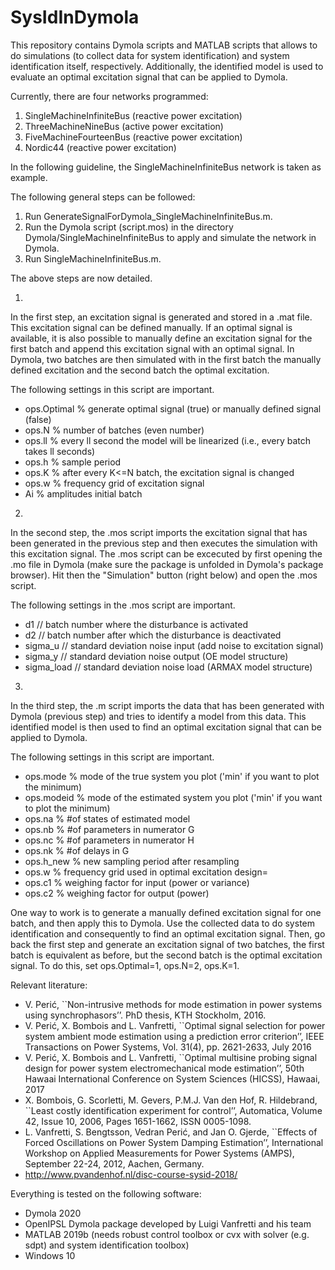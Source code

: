 # SysIdInDymola

This repository contains Dymola scripts and MATLAB scripts that allows to do simulations (to collect data for system identification) and system identification itself, respectively. Additionally, the identified model is used to evaluate an optimal excitation signal that can be applied to Dymola.

Currently, there are four networks programmed:

1)	SingleMachineInfiniteBus (reactive power excitation)
2)	ThreeMachineNineBus (active power excitation)
3)	FiveMachineFourteenBus (reactive power excitation)
4)	Nordic44 (reactive power excitation)

In the following guideline, the SingleMachineInfiniteBus network is taken as example.

The following general steps can be followed:

1)	Run GenerateSignalForDymola_SingleMachineInfiniteBus.m.
2)	Run the Dymola script (script.mos) in the directory Dymola/SingleMachineInfiniteBus to apply and simulate the network in Dymola.
3)	Run SingleMachineInfiniteBus.m.

The above steps are now detailed.

1)
In the first step, an excitation signal is generated and stored in a .mat file. This excitation signal can be defined manually. If an optimal signal is available, it is also possible to manually define an excitation signal for the first batch and append this excitation signal with an optimal signal. In Dymola, two batches are then simulated with in the first batch the manually defined excitation and the second batch the optimal excitation.

The following settings in this script are important.

- ops.Optimal 	% generate optimal signal (true) or manually defined signal (false)
- ops.N         % number of batches (even number)
- ops.ll        % every ll second the model will be linearized (i.e., every batch takes ll seconds)
- ops.h         % sample period
- ops.K 		% after every K<=N batch, the excitation signal is changed
- ops.w        	% frequency grid of excitation signal
- Ai            % amplitudes initial batch

2)
In the second step, the .mos script imports the excitation signal that has been generated in the previous step and then executes the simulation with this excitation signal.
The .mos script can be excecuted by first opening the .mo file in Dymola (make sure the package is unfolded in Dymola's package browser). Hit then the "Simulation" button (right below) and open the .mos script.         

The following settings in the .mos script are important.

- d1           	// batch number where the disturbance is activated
- d2          	// batch number after which the disturbance is deactivated
- sigma_u    	// standard deviation noise input (add noise to excitation signal)
- sigma_y     	// standard deviation noise output (OE model structure)
- sigma_load   	// standard deviation noise load (ARMAX model structure)

3)
In the third step, the .m script imports the data that has been generated with Dymola (previous step) and tries to identify a model from this data. This identified model is then used to find an optimal excitation signal that can be applied to Dymola.

The following settings in this script are important.

- ops.mode  		% mode of the true system you plot ('min' if you want to plot the minimum)
- ops.modeid     	% mode of the estimated system you plot ('min' if you want to plot the minimum)
- ops.na       		% #of states of estimated model
- ops.nb         	% #of parameters in numerator G
- ops.nc         	% #of parameters in numerator H
- ops.nk         	% #of delays in G
- ops.h_new      	% new sampling period after resampling
- ops.w          	% frequency grid used in optimal excitation design=
- ops.c1         	% weighing factor for input (power or variance)
- ops.c2         	% weighing factor for output (power) 
 

One way to work is to generate a manually defined excitation signal for one batch, and then apply this to Dymola. Use the collected data to do system identification and consequently to find an optimal excitation signal. Then, go back the first step and generate an excitation signal of two batches, the first batch is equivalent as before, but the second batch is the optimal excitation signal. To do this, set ops.Optimal=1, ops.N=2, ops.K=1.     

Relevant literature:
- V. Perić, ``Non-intrusive methods for mode estimation in power systems using synchrophasors’’. PhD thesis, KTH Stockholm, 2016.
- V. Perić, X. Bombois and L. Vanfretti, ``Optimal signal selection for power system ambient mode estimation using a prediction error criterion’’, IEEE Transactions on Power Systems, Vol. 31(4), pp. 2621-2633, July 2016
- V. Perić, X. Bombois and L. Vanfretti, ``Optimal multisine probing signal design for power system electromechanical mode estimation’’, 50th Hawaai International Conference on System Sciences (HICSS), Hawaai, 2017
- X. Bombois, G. Scorletti, M. Gevers, P.M.J. Van den Hof, R. Hildebrand, ``Least costly identification experiment for control’’, Automatica, Volume 42, Issue 10, 2006, Pages 1651-1662, ISSN 0005-1098.
- L. Vanfretti, S. Bengtsson,  Vedran Perić, and Jan O. Gjerde, ``Effects of Forced Oscillations on Power System Damping Estimation’’,  International  Workshop on Applied Measurements  for Power Systems (AMPS), September 22-24, 2012, Aachen, Germany.
- http://www.pvandenhof.nl/disc-course-sysid-2018/


Everything is tested on the following software:

- Dymola 2020
- OpenIPSL Dymola package developed by Luigi Vanfretti and his team 
- MATLAB 2019b (needs robust control toolbox or cvx with solver (e.g. sdpt) and system identification toolbox)
- Windows 10



